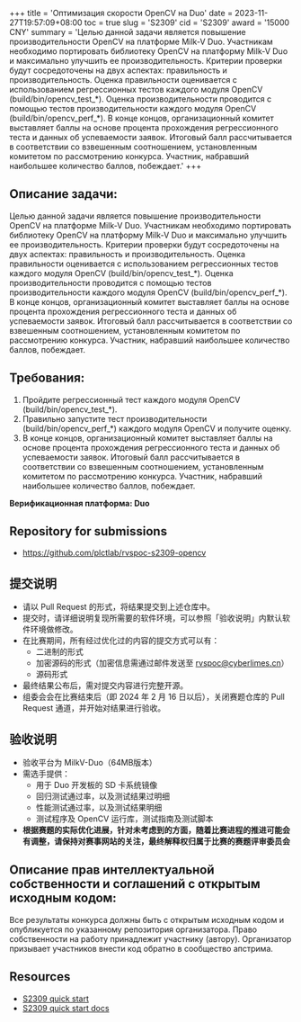 +++
title = 'Оптимизация скорости OpenCV на Duo'
date = 2023-11-27T19:57:09+08:00
toc = true
slug = 'S2309'
cid = 'S2309'
award = '15000 CNY'
summary = 'Целью данной задачи является повышение производительности OpenCV на платформе Milk-V Duo. Участникам необходимо портировать библиотеку OpenCV на платформу Milk-V Duo и максимально улучшить ее производительность. Критерии проверки будут сосредоточены на двух аспектах: правильность и производительность. Оценка правильности оценивается с использованием регрессионных тестов каждого модуля OpenCV (build/bin/opencv\_test\_\*). Оценка производительности проводится с помощью тестов производительности каждого модуля OpenCV (build/bin/opencv\_perf_\*). В конце концов, организационный комитет выставляет баллы на основе процента прохождения регрессионного теста и данных об успеваемости заявок. Итоговый балл рассчитывается в соответствии со взвешенным соотношением, установленным комитетом по рассмотрению конкурса. Участник, набравший наибольшее количество баллов, побеждает.'
+++

## Описание задачи:

Целью данной задачи является повышение производительности OpenCV на платформе Milk-V Duo. Участникам необходимо портировать библиотеку OpenCV на платформу Milk-V Duo и максимально улучшить ее производительность. Критерии проверки будут сосредоточены на двух аспектах: правильность и производительность. Оценка правильности оценивается с использованием регрессионных тестов каждого модуля OpenCV (build/bin/opencv\_test\_\*). Оценка производительности проводится с помощью тестов производительности каждого модуля OpenCV (build/bin/opencv\_perf_\*). В конце концов, организационный комитет выставляет баллы на основе процента прохождения регрессионного теста и данных об успеваемости заявок. Итоговый балл рассчитывается в соответствии со взвешенным соотношением, установленным комитетом по рассмотрению конкурса. Участник, набравший наибольшее количество баллов, побеждает.

## Требования:

1. Пройдите регрессионный тест каждого модуля OpenCV (build/bin/opencv_test_\*).
2. Правильно запустите тест производительности (build/bin/opencv_perf_\*) каждого модуля OpenCV и получите оценку.
3. В конце концов, организационный комитет выставляет баллы на основе процента прохождения регрессионного теста и данных об успеваемости заявок. Итоговый балл рассчитывается в соответствии со взвешенным соотношением, установленным комитетом по рассмотрению конкурса. Участник, набравший наибольшее количество баллов, побеждает.

**Верификационная платформа: Duo**

## Repository for submissions

- https://github.com/plctlab/rvspoc-s2309-opencv

## 提交说明

- 请以 Pull Request 的形式，将结果提交到上述仓库中。
- 提交时，请详细说明复现所需要的软件环境，可以参照「验收说明」内默认软件环境做修改。
- 在比赛期间，所有经过优化过的内容的提交方式可以有：
    - 二进制的形式
    - 加密源码的形式（加密信息需通过邮件发送至 rvspoc@cyberlimes.cn）
    - 源码形式
- 最终结果公布后，需对提交内容进行完整开源。
- 组委会会在比赛结束后（即 2024 年 2 月 16 日以后），关闭赛题仓库的 Pull Request 通道，并开始对结果进行验收。

## 验收说明

- 验收平台为 MilkV-Duo（64MB版本）
- 需选手提供：
    - 用于 Duo 开发板的 SD 卡系统镜像
    - 回归测试通过率，以及测试结果过明细
    - 性能测试通过率，以及测试结果明细
    - 测试程序及 OpenCV 运行库，测试指南及测试脚本
- **根据赛题的实际优化进展，针对未考虑到的方面，随着比赛进程的推进可能会有调整，请保持对赛事网站的关注，最终解释权归属于比赛的赛题评审委员会**

## Описание прав интеллектуальной собственности и соглашений с открытым исходным кодом:

Все результаты конкурса должны быть с открытым исходным кодом и опубликуется по указанному репозитория организатора. Право собственности на работу принадлежит участнику (автору). Организатор призывает участников внести код обратно в сообщество апстрима.

## Resources

- [S2309 quick start ](https://www.bilibili.com/video/BV15g4y1k7Lp/)
- [S2309 quick start docs](https://github.com/plctlab/rvspoc/blob/main/Docs/S2309/S2309.md)